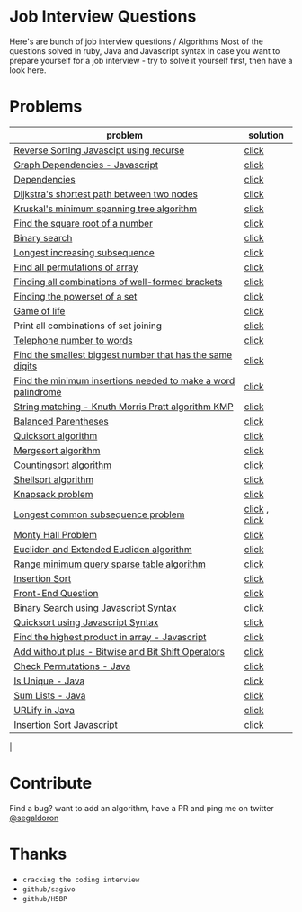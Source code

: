 Job Interview Questions
==========

Here's are bunch of job interview questions / Algorithms
Most of the questions solved in ruby, Java and Javascript syntax
In case you want to prepare yourself for a job interview - try to solve it yourself first, then have a look here.

# Problems

| problem                                                                                                                                                                                 | solution                                                                                                                                                                              |
|-----------------------------------------------------------------------------------------------------------------------------------------------------------------------------------------|---------------------------------------------------------------------------------------------------------------------------------------------------------------------------------------|
| [Reverse Sorting Javascipt using recurse](https://github.com/doron2402/algorithms_questions/blob/master/javascript/Reverse_Sort.js)                                                                                      | [click](https://github.com/doron2402/algorithms_questions/blob/master/javascript/Reverse_Sort.js)                                                                                                                 |
| [Graph Dependencies - Javascript](https://github.com/doron2402/algorithms_questions/blob/master/javascript/Graph_Dependencies.js)                                                                                      | [click](https://github.com/doron2402/algorithms_questions/blob/master/javascript/Graph_Dependencies.js)                                                                                                                 |
| [Dependencies](https://github.com/doron2402/algorithms_questions/blob/master/javascript/JobQueue.js)                                                                                      | [click](https://github.com/doron2402/algorithms_questions/blob/master/javascript/JobQueue.js)                                                                                                                 |
| [Dijkstra's shortest path between two nodes](https://en.wikipedia.org/wiki/Dijkstra%27s_algorithm)                                                                                      | [click](https://github.com/doron2402/algorithms_questions/blob/master/ruby/dijkstra.rb)                                                                                                                 |
| [Kruskal's minimum spanning tree algorithm](http://en.wikipedia.org/wiki/Kruskal%27s_algorithm)                                                                                         | [click](https://github.com/doron2402/algorithms_questions/blob/master/ruby/kruskal.rb)                                                                                                                  |
| [Find the square root of a number](https://en.wikipedia.org/wiki/Newton%27s_method)                                                                                                     | [click](https://github.com/doron2402/algorithms_questions/blob/master/ruby/sq_root.rb)                                                                                                                  |
| [Binary search](https://en.wikipedia.org/wiki/Binary_search_algorithm)                                                                                                                  | [click](https://github.com/doron2402/algorithms_questions/blob/master/ruby/binary_search.rb)                                                                                                            |
| [Longest increasing subsequence](http://en.wikipedia.org/wiki/Longest_increasing_subsequence)                                                                                           | [click](https://github.com/doron2402/algorithms_questions/blob/master/ruby/longest_increasing_subsequence.rb)                                                                                           |
| [Find all permutations of array](https://en.wikipedia.org/wiki/Permutation)                                                                                                             | [click](https://github.com/doron2402/algorithms_questions/blob/master/ruby/permutations.rb)                                                                                                             |
| [Finding all combinations of well-formed brackets](http://stackoverflow.com/questions/727707/finding-all-combinations-of-well-formed-brackets)                                          | [click](https://github.com/doron2402/algorithms_questions/blob/master/ruby/brackets_combinations.rb)                                                                                                    |
| [Finding the powerset of a set](http://en.wikipedia.org/wiki/Power_set)                                                                                                                 | [click](https://github.com/doron2402/algorithms_questions/blob/master/ruby/powerset.rb)                                                                                                                 |
| [Game of life](https://en.wikipedia.org/wiki/Conway%27s_Game_of_Life)                                                                                                                   | [click](https://github.com/doron2402/algorithms_questions/blob/master/ruby/game_of_life.rb)                                                                                                             |
| Print all combinations of set joining                                                                                                                                                   | [click](https://github.com/doron2402/algorithms_questions/blob/master/ruby/join_sets.rb)                                                                                                                |
| [Telephone number to words](http://www.mobilefish.com/services/phonenumber_words/phonenumber_words.php)                                                                                 | [click](https://github.com/doron2402/algorithms_questions/blob/master/ruby/ruby/phone.rb)                                                                                                                    |
| [Find the smallest biggest number that has the same digits](http://stackoverflow.com/questions/9368205/given-a-number-find-the-next-higher-number-which-has-the-exact-same-set-of-digi) | [click](https://github.com/doron2402/algorithms_questions/blob/master/ruby/bigger_num_with_same_digits.rb)                                                                                              |
| [Find the minimum insertions needed to make a word palindrome](http://www.geeksforgeeks.org/dynamic-programming-set-28-minimum-insertions-to-form-a-palindrome/)                   | [click](https://github.com/doron2402/algorithms_questions/blob/master/ruby/min_insertions_for_palindrome.rb)                                                                                            |
| [String matching - Knuth Morris Pratt algorithm KMP](http://en.wikipedia.org/wiki/Knuth%E2%80%93Morris%E2%80%93Pratt_algorithm)                                                         | [click](https://github.com/doron2402/algorithms_questions/blob/master/ruby/kmp.rb)                                                                                                                      |
| [Balanced Parentheses](http://stackoverflow.com/questions/14930073/how-to-check-if-a-string-is-balanced)                                                                                | [click](https://github.com/doron2402/algorithms_questions/blob/master/ruby/balanced_parentheses.rb)                                                                                                     |
| [Quicksort algorithm](http://en.wikipedia.org/wiki/Quicksort)                                                                                                                           | [click](https://github.com/doron2402/algorithms_questions/blob/master/ruby/quicksort.rb)                                                                                                                |
| [Mergesort algorithm](https://en.wikipedia.org/wiki/Merge_sort)                                                                                                                         | [click](https://github.com/doron2402/algorithms_questions/blob/master/ruby/merge_sort.rb)                                                                                                               |
| [Countingsort algorithm](http://en.wikipedia.org/wiki/Counting_sort)                                                                                                                    | [click](https://github.com/doron2402/algorithms_questions/blob/master/ruby/counting_sort.rb)                                                                                                            |
| [Shellsort algorithm](http://en.wikipedia.org/wiki/Shellsort)                                                                                                                           | [click](https://github.com/doron2402/algorithms_questions/blob/master/ruby/shell_sort.rb)                                                                                                               |
| [Knapsack problem](http://en.wikipedia.org/wiki/Knapsack_problem)                                                                                                                       | [click](https://github.com/doron2402/algorithms_questions/blob/master/ruby/knapsack.rb)                                                                                                                 |
| [Longest common subsequence problem](https://en.wikipedia.org/wiki/Longest_common_subsequence_problem)                                                                                  | [click](https://github.com/doron2402/algorithms_questions/blob/master/ruby/longest_common_subsequence.rb) , [click](https://github.com/doron2402/algorithms_questions/blob/master/ruby/longest_increasing_subsequence.rb) |
| [Monty Hall Problem](https://en.wikipedia.org/wiki/Monty_hall_problem)                                                                                                                  | [click](https://github.com/doron2402/algorithms_questions/blob/master/ruby/monty_hall.rb)                                                                                                               |
| [Eucliden and Extended Eucliden algorithm](http://en.wikipedia.org/wiki/Extended_Euclidean_algorithm)                                                                                                                  | [click](https://github.com/doron2402/algorithms_questions/blob/master/ruby/gcd.rb)                                                                                                               |
| [Range minimum query sparse table algorithm](http://en.wikipedia.org/wiki/Range_minimum_query)                                                                                                                  | [click](https://github.com/doron2402/algorithms_questions/blob/master/ruby/rmq.rb)                                                                                                               |
| [Insertion Sort](https://en.wikipedia.org/wiki/Insertion_sort)  | [click](https://github.com/doron2402/algorithms_questions/blob/master/ruby/insertion_sort.rb)
| [Front-End Question](https://github.com/h5bp/Front-end-Developer-Interview-Questions) | [click](https://github.com/doron2402/algorithms_questions/blob/master/front-end.md)
| [Binary Search using Javascript Syntax](https://en.wikipedia.org/wiki/Binary_search_algorithm) | [click](https://github.com/doron2402/algorithms_questions/blob/master/javascript/Binary_Search.js)
| [Quicksort using Javascript Syntax](https://en.wikipedia.org/wiki/Quicksort) | [click](https://github.com/doron2402/algorithms_questions/blob/master/javascript/Quick_Sort.js)
| [Find the highest product in array - Javascript](https://www.geeksforgeeks.org/find-maximum-product-of-a-triplet-in-array/) | [click](https://github.com/doron2402/algorithms_questions/blob/master/javascript/highest_product_3_numbers.js)
| [Add without plus - Bitwise and Bit Shift Operators](https://www.cs.umd.edu/class/sum2003/cmsc311/Notes/BitOp/bitshift.html)  | [click](https://github.com/doron2402/algorithms_questions/blob/master/java/AddWithoutPlus.java)
| [Check Permutations - Java]()  | [click](https://github.com/doron2402/algorithms_questions/blob/master/java/CheckPermutaions.java)
| [Is Unique - Java]()  | [click](https://github.com/doron2402/algorithms_questions/blob/master/java/IsUnique.java)
| [Sum Lists - Java]()  | [click](https://github.com/doron2402/algorithms_questions/blob/master/java/SumLists.java)
| [URLify in Java]()  | [click](https://github.com/doron2402/algorithms_questions/blob/master/java/URLify.java)
| [Insertion Sort Javascript]()  | [click](https://github.com/doron2402/algorithms_questions/blob/master/javascript/insertion_sort.js)
|


# Contribute
Find a bug? want to add an algorithm, have a PR and ping me on twitter [@segaldoron](https://twitter.com/segaldoron)

# Thanks
  - `cracking the coding interview`
  - `github/sagivo`
  - `github/H5BP`
